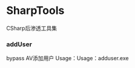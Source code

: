 # SharpTools
CSharp后渗透工具集

### addUser
bypass AV添加用户
Usage：Usage：adduser.exe <username> <password> <group>

